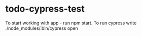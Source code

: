 # todo-cypress-test
To start working with app - run npm start.
To run cypress write ./node_modules/.bin/cypress open
